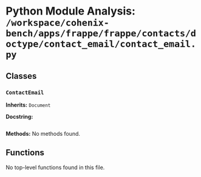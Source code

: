# Python Module Analysis: `/workspace/cohenix-bench/apps/frappe/frappe/contacts/doctype/contact_email/contact_email.py`

## Classes

### `ContactEmail`
**Inherits:** `Document`


**Docstring:**
```

```

**Methods:**
No methods found.




## Functions

No top-level functions found in this file.
